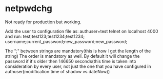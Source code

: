 # netpwdchg

Not ready for production but working.

Add the user to configuration file as: authuser=test
telnet on localhost 4000 and run:
test;test123;test1234;test1234;
username;current_password;new_password;new_password;

The ";" between strings are mandatory(this is how I get the length of the string)
The order is mandatory as well.
By default it will change the password if it's older then 146650 seconds(this time is taken into consideration by every user, not just the one that you have configured in authuser(modification time of shadow vs dateNow))
